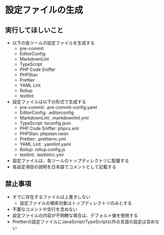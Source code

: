 設定ファイルの生成
=========================

実行してほしいこと
-------------------------

- 以下の各ツールの設定ファイルを生成する
    - pre-commit
    - EditorConfig
    - MarkdownLint
    - TypeScript
    - PHP Code Sniffer
    - PHPStan
    - Prettier
    - YAML Lint
    - Rollup
    - textlint
- 設定ファイルは以下の形式で生成する
    - pre-commit: .pre-commit-config.yaml
    - EditorConfig: .editorconfig
    - MarkdownLint: .markdownlint.yml
    - TypeScript: tsconfig.json
    - PHP Code Sniffer: phpcs.xml
    - PHPStan: phpstan.neon
    - Prettier: .prettierrc.yml
    - YAML Lint: .yamllint.yaml
    - Rollup: rollup.config.js
    - textlint: .textlintrc.yml
- 設定ファイルは、各ツールのトップディレクトリに配置する
- 各設定項目の説明を日本語でコメントとして記載する

禁止事項
-------------------------

- すでに存在するファイルは上書きしない
    - 設定ファイルの検索対象はトップディレクトリのみとする
- 不要なコメントや空行を含めない
- 設定ファイルの内容が不明瞭な場合は、デフォルト値を使用する
- Prettierの設定ファイルにJavaScript/TypeScript以外の言語の設定は含めない
